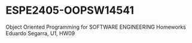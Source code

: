 # ESPE2405-OOPSW14541
Object Oriented Programming for SOFTWARE ENGINEERING 
Homeworks Eduardo Segarra, U1, HW09